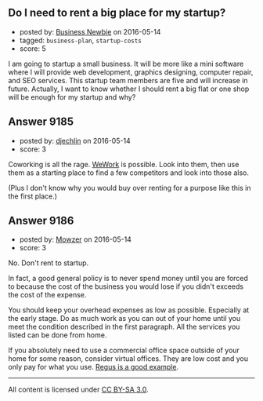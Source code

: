 ## Do I need to rent a big place for my startup?

- posted by: [Business Newbie](https://stackexchange.com/users/7820309/business-newbie) on 2016-05-14
- tagged: `business-plan`, `startup-costs`
- score: 5

I am going to startup a small business. It will be more like a mini software where I will provide web development, graphics designing, computer repair, and SEO services. This startup team members are five and will increase in future. Actually, I want to know whether I should rent a big flat or one shop will be enough for my startup and why? 


## Answer 9185

- posted by: [djechlin](https://stackexchange.com/users/1413944/djechlin) on 2016-05-14
- score: 3

Coworking is all the rage. [WeWork](https://www.wework.com/) is possible. Look into them, then use them as a starting place to find a few competitors and look into those also.

(Plus I don't know why you would buy over renting for a purpose like this in the first place.)


## Answer 9186

- posted by: [Mowzer](https://stackexchange.com/users/1803081/mowzer) on 2016-05-14
- score: 3

<p>No. Don't rent to startup.</p>

<p>In fact, a good general policy is to never spend money until you are forced to because the cost of the business you would lose if you didn't exceeds the cost of the expense.</p>

<p>You should keep your overhead expenses as low as possible. Especially at the early stage. Do as much work as you can out of your home until you meet the condition described in the first paragraph. All the services you listed can be done from home.</p>

<p>If you absolutely need to use a commercial office space outside of your home for some reason, consider virtual offices. They are low cost and you only pay for what you use. <a href="http://www.regus.com" rel="nofollow">Regus is a good example</a>.</p>




---

All content is licensed under [CC BY-SA 3.0](https://creativecommons.org/licenses/by-sa/3.0/).
